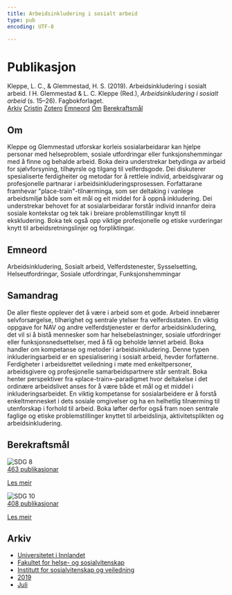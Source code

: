 ```yaml
---
title: Arbeidsinkludering i sosialt arbeid
type: pub
encoding: UTF-8

---
```

<h1>Publikasjon</h1>
<article id="csl-bib-container-AFUIRZQ8" class="csl-bib-container">
  <div class="csl-bib-body"> <div class="csl-entry">Kleppe, L. C., &#38; Glemmestad, H. S. (2019). Arbeidsinkludering i sosialt arbeid. I H. Glemmestad &#38; L. C. Kleppe (Red.), <i>Arbeidsinkludering i sosialt arbeid</i> (s. 15–26). Fagbokforlaget.</div> </div>
  <div class="csl-bib-buttons">
    <a href="#taxonomy-article-AFUIRZQ8" alt="archive" class="csl-bib-button">Arkiv</a>
    <a href="https://app.cristin.no/results/show.jsf?id=1710785" alt="Cristin" class="csl-bib-button">Cristin</a>
    <a href="http://zotero.org/groups/5881554/items/AFUIRZQ8" alt="Zotero" class="csl-bib-button">Zotero</a>
    <a href="#keywords-article-AFUIRZQ8" alt="keywords" class="csl-bib-button">Emneord</a>
    <a href="#about-article-AFUIRZQ8" alt="about_pub" class="csl-bib-button">Om</a>
    <a href="#sdg-article-AFUIRZQ8" alt="sdg" class="csl-bib-button">Berekraftsmål</a>
  </div>
  <div id="csl-bib-meta-container-AFUIRZQ8"></div>
</article>
<div id="csl-bib-meta-AFUIRZQ8" class="csl-bib-meta">
  <article id="about-article-AFUIRZQ8" class="about_pub-article">
    <h1>Om</h1>
    Kleppe og Glemmestad utforskar korleis sosialarbeidarar kan hjelpe personar med helseproblem, sosiale utfordringar eller funksjonshemmingar med å finne og behalde arbeid. Boka deira understrekar betydinga av arbeid for sjølvforsyning, tilhøyrsle og tilgang til velferdsgode. Dei diskuterer spesialiserte ferdigheiter og metodar for å rettleie individ, arbeidsgivarar og profesjonelle partnarar i arbeidsinkluderingsprosessen. Forfattarane framhevar "place-train"-tilnærminga, som ser deltaking i vanlege arbeidsmiljø både som eit mål og eit middel for å oppnå inkludering. Dei understrekar behovet for at sosialarbeidarar forstår individ innanfor deira sosiale kontekstar og tek tak i breiare problemstillingar knytt til ekskludering. Boka tek også opp viktige profesjonelle og etiske vurderingar knytt til arbeidsretningslinjer og forpliktingar.
  </article>
  <article id="keywords-article-AFUIRZQ8" class="keywords-article">
    <h1>Emneord</h1>
    Arbeidsinkludering, Sosialt arbeid, Velferdstenester, Sysselsetting, Helseutfordringar, Sosiale utfordringar, Funksjonshemmingar
  </article>
  <article id="abstract-article-AFUIRZQ8" class="abstract-article">
    <h1>Samandrag</h1>
    De aller fleste opplever det å være i arbeid som et gode. Arbeid innebærer selvforsørgelse, tilhørighet og sentrale ytelser fra velferdsstaten. En viktig oppgave for NAV og andre velferdstjenester er derfor arbeidsinkludering, det vil si å bistå mennesker som har helsebelastninger, sosiale utfordringer eller funksjonsnedsettelser, med å få og beholde lønnet arbeid. Boka handler om kompetanse og metoder i arbeidsinkludering. Denne typen inkluderingsarbeid er en spesialisering i sosialt arbeid, hevder forfatterne. Ferdigheter i arbeidsrettet veiledning i møte med enkeltpersoner, arbeidsgivere og profesjonelle samarbeidspartnere står sentralt. Boka henter perspektiver fra «place-train»-paradigmet hvor deltakelse i det ordinære arbeidslivet anses for å være både et mål og et middel i inkluderingsarbeidet. En viktig kompetanse for sosialarbeidere er å forstå enkeltmennesket i dets sosiale omgivelser og ha en helhetlig tilnærming til utenforskap i forhold til arbeid. Boka løfter derfor også fram noen sentrale faglige og etiske problemstillinger knyttet til arbeidslinja, aktivitetsplikten og arbeidsinkludering.
  </article>
  <article id="sdg-article-AFUIRZQ8" class="sdg-article">
    <h1>Berekraftsmål</h1>
    <div class="sdg-container"><div id="sdg8" class="sdg">
        <img src="{{< params subfolder >}}images/sdg/sdg08_nn.png" class="image" alt="SDG 8">
        <div class="sdg-overlay">
          <a href="{{< params subfolder >}}nn/archive/?sdg=8#archive" class="sdg-publication-count"><span>463</span> publikasjonar</a>
          <p><a href="https://fn.no/om-fn/fns-baerekraftsmaal/anstendig-arbeid-og-oekonomisk-vekst?lang=nno-NO" class="sdg-read-more">Les meir</a></p>
        </div>
      </div> <div id="sdg10" class="sdg">
        <img src="{{< params subfolder >}}images/sdg/sdg10_nn.png" class="image" alt="SDG 10">
        <div class="sdg-overlay">
          <a href="{{< params subfolder >}}nn/archive/?sdg=10#archive" class="sdg-publication-count"><span>408</span> publikasjonar</a>
          <p><a href="https://fn.no/om-fn/fns-baerekraftsmaal/mindre-ulikhet?lang=nno-NO" class="sdg-read-more">Les meir</a></p>
        </div>
      </div></div>
  </article>
  <article id="taxonomy-article-AFUIRZQ8" class="taxonomy-article">
    <h1>Arkiv</h1>
    <ul>
      <li><a href="{{< params subfolder >}}nn/archive/?key=3DCRN523">Universitetet i Innlandet</a></li>
      <li><a href="{{< params subfolder >}}nn/archive/?key=IDKFS3MX">Fakultet for helse- og sosialvitenskap</a></li>
      <li><a href="{{< params subfolder >}}nn/archive/?key=CU4VFGCV">Institutt for sosialvitenskap og veiledning</a></li>
      <li><a href="{{< params subfolder >}}nn/archive/?key=SIJIUZDU">2019</a></li>
      <li><a href="{{< params subfolder >}}nn/archive/?key=9RL23YEM">Juli</a></li>
    </ul>
  </article>
</div>
